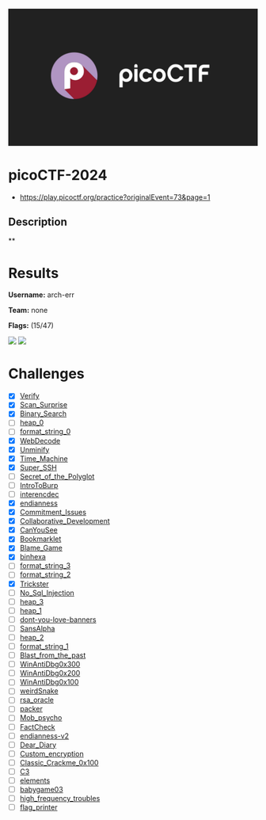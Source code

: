 ![logo](assets/logo.png)

# picoCTF-2024
- https://play.picoctf.org/practice?originalEvent=73&page=1

## Description
**


# Results
**Username:** arch-err

**Team:** none


**Flags:** (15/47)

![ ](assets/scoreboard.png)
![ ](assets/team-score.png)


# Challenges
- [x] [Verify](challenges/Verify)
- [x] [Scan_Surprise](challenges/Scan_Surprise)
- [x] [Binary_Search](challenges/Binary_Search)
- [ ] [heap_0](challenges/heap_0)
- [ ] [format_string_0](challenges/format_string_0)
- [x] [WebDecode](challenges/WebDecode)
- [x] [Unminify](challenges/Unminify)
- [x] [Time_Machine](challenges/Time_Machine)
- [x] [Super_SSH](challenges/Super_SSH)
- [ ] [Secret_of_the_Polyglot](challenges/Secret_of_the_Polyglot)
- [ ] [IntroToBurp](challenges/IntroToBurp)
- [ ] [interencdec](challenges/interencdec)
- [x] [endianness](challenges/endianness)
- [x] [Commitment_Issues](challenges/Commitment_Issues)
- [x] [Collaborative_Development](challenges/Collaborative_Development)
- [x] [CanYouSee](challenges/CanYouSee)
- [x] [Bookmarklet](challenges/Bookmarklet)
- [x] [Blame_Game](challenges/Blame_Game)
- [x] [binhexa](challenges/binhexa)
- [ ] [format_string_3](challenges/format_string_3)
- [ ] [format_string_2](challenges/format_string_2)
- [x] [Trickster](challenges/Trickster)
- [ ] [No_Sql_Injection](challenges/No_Sql_Injection)
- [ ] [heap_3](challenges/heap_3)
- [ ] [heap_1](challenges/heap_1)
- [ ] [dont-you-love-banners](challenges/dont-you-love-banners)
- [ ] [SansAlpha](challenges/SansAlpha)
- [ ] [heap_2](challenges/heap_2)
- [ ] [format_string_1](challenges/format_string_1)
- [ ] [Blast_from_the_past](challenges/Blast_from_the_past)
- [ ] [WinAntiDbg0x300](challenges/WinAntiDbg0x300)
- [ ] [WinAntiDbg0x200](challenges/WinAntiDbg0x200)
- [ ] [WinAntiDbg0x100](challenges/WinAntiDbg0x100)
- [ ] [weirdSnake](challenges/weirdSnake)
- [ ] [rsa_oracle](challenges/rsa_oracle)
- [ ] [packer](challenges/packer)
- [ ] [Mob_psycho](challenges/Mob_psycho)
- [ ] [FactCheck](challenges/FactCheck)
- [ ] [endianness-v2](challenges/endianness-v2)
- [ ] [Dear_Diary](challenges/Dear_Diary)
- [ ] [Custom_encryption](challenges/Custom_encryption)
- [ ] [Classic_Crackme_0x100](challenges/Classic_Crackme_0x100)
- [ ] [C3](challenges/C3)
- [ ] [elements](challenges/elements)
- [ ] [babygame03](challenges/babygame03)
- [ ] [high_frequency_troubles](challenges/high_frequency_troubles)
- [ ] [flag_printer](challenges/flag_printer)
